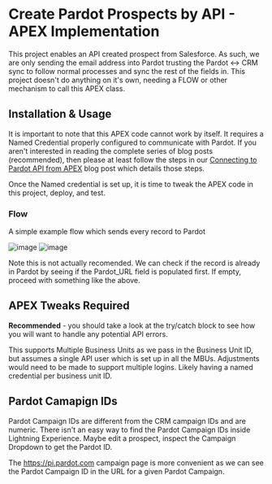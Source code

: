 # Create Pardot Prospects by API - APEX Implementation

This project enables an API created prospect from Salesforce. As such, we are only sending the email address into Pardot trusting the Pardot <-> CRM sync to follow normal processes and sync the rest of the fields in. This project doesn't do anything on it's own, needing a FLOW or other mechanism to call this APEX class.

## Installation & Usage
It is important to note that this APEX code cannot work by itself. It requires a Named Credential properly configured to communicate with Pardot. If you aren't interested in reading the complete series of blog posts (recommended), then please at least follow the steps in our [Connecting to Pardot API from APEX](https://thespotforpardot.com/2021/02/02/pardot-api-and-getting-ready-with-salesforce-sso-users-part-3a-connecting-to-pardot-api-from-apex/) blog post which details those steps.

Once the Named credential is set up, it is time to tweak the APEX code in this project, deploy, and test.

### Flow
A simple example flow which sends every record to Pardot 

![image](https://user-images.githubusercontent.com/779440/154770572-b0a04691-d932-4875-a02e-a884f43dc6c4.png)
![image](https://user-images.githubusercontent.com/779440/154770612-3c1bf47a-110c-4b1d-af26-d5009bce582a.png)

Note this is not actually recomended. We can check if the record is already in Pardot by seeing if the Pardot_URL field is populated first. If empty, proceed with something like the above.


## APEX Tweaks Required

**Recommended** - you should take a look at the try/catch block to see how you will want to handle any potential API errors.

This supports Multiple Business Units as we pass in the Business Unit ID, but assumes a single API user which is set up in all the MBUs. Adjustments would need to be made to support multiple logins. Likely having a named credential per business unit ID.

## Pardot Camapign IDs
Pardot Campaign IDs are different from the CRM campaign IDs and are numeric. There isn't an easy way to find the Pardot Campaign IDs inside Lightning Experience. Maybe edit a prospect, inspect the Campaign Dropdown to get the Pardot ID. 

The https://pi.pardot.com campaign page is more convenient as we can see the Pardot Campaign ID in the URL for a given Pardot Campaign.
